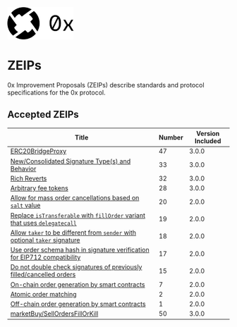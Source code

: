 <img src="https://github.com/0xProject/branding/blob/master/0x%20Logo/PNG/0x-Logo-Black.png" width="150px" >

# ZEIPs

0x Improvement Proposals (ZEIPs) describe standards and protocol specifications for the 0x protocol.

## Accepted ZEIPs

| Title                                                                                                                       | Number | Version Included |
| --------------------------------------------------------------------------------------------------------------------------- | ------ | ---------------- |
| [ERC20BridgeProxy](https://github.com/0xProject/ZEIPs/issues/47)                                                            | 47     | 3.0.0            |
| [New/Consolidated Signature Type(s) and Behavior](https://github.com/0xProject/ZEIPs/issues/33)                             | 33     | 3.0.0            |
| [Rich Reverts](https://github.com/0xProject/ZEIPs/issues/32)                                                                | 32     | 3.0.0            |
| [Arbitrary fee tokens](https://github.com/0xProject/ZEIPs/issues/28)                                                        | 28     | 3.0.0            |
| [Allow for mass order cancellations based on `salt` value](https://github.com/0xProject/ZEIPs/issues/20)                    | 20     | 2.0.0            |
| [Replace `isTransferable` with `fillOrder` variant that uses `delegatecall`](https://github.com/0xProject/ZEIPs/issues/19)  | 19     | 2.0.0            |
| [Allow `taker` to be different from `sender` with optional `taker` signature](https://github.com/0xProject/ZEIPs/issues/18) | 18     | 2.0.0            |
| [Use order schema hash in signature verification for EIP712 compatibility](https://github.com/0xProject/ZEIPs/issues/17)    | 17     | 2.0.0            |
| [Do not double check signatures of previously filled/cancelled orders](https://github.com/0xProject/ZEIPs/issues/15)        | 15     | 2.0.0            |
| [On-chain order generation by smart contracts](https://github.com/0xProject/ZEIPs/issues/7)                                 | 7      | 2.0.0            |
| [Atomic order matching](https://github.com/0xProject/ZEIPs/issues/2)                                                        | 2      | 2.0.0            |
| [Off-chain order generation by smart contracts](https://github.com/0xProject/ZEIPs/issues/1)                                | 1      | 2.0.0            |
| [marketBuy/SellOrdersFillOrKill](https://github.com/0xProject/ZEIPs/issues/50)                                              | 50     | 3.0.0            |
